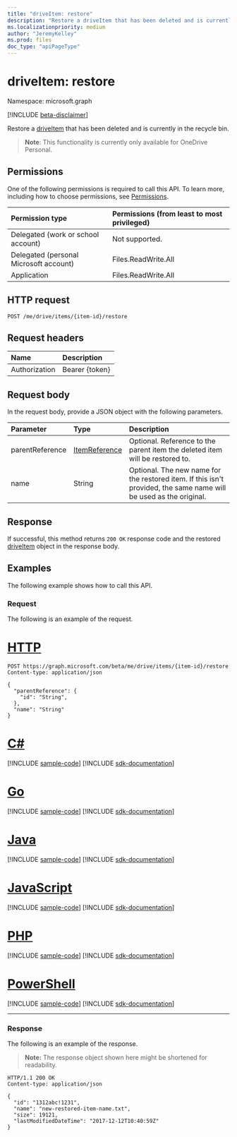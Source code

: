 ```yaml
---
title: "driveItem: restore"
description: "Restore a driveItem that has been deleted and is currently in the recycle bin."
ms.localizationpriority: medium
author: "JeremyKelley"
ms.prod: files
doc_type: "apiPageType"
---
```


# driveItem: restore

Namespace: microsoft.graph

[!INCLUDE [beta-disclaimer](../../includes/beta-disclaimer.md)]

Restore a [driveItem](../resources/driveitem.md) that has been deleted and is currently in the recycle bin. 

>**Note**: This functionality is currently only available for OneDrive Personal.

## Permissions

One of the following permissions is required to call this API. To learn more, including how to choose permissions, see [Permissions](/graph/permissions-reference).

| Permission type                        | Permissions (from least to most privileged) |
|:---------------------------------------|:--------------------------------------------|
| Delegated (work or school account)     | Not supported. |
| Delegated (personal Microsoft account) | Files.ReadWrite.All |
| Application                            | Files.ReadWrite.All |

## HTTP request

<!-- { "blockType": "ignored" } -->

```http
POST /me/drive/items/{item-id}/restore
```

## Request headers

| Name          | Description   |
|:--------------|:--------------|
| Authorization | Bearer {token} |

## Request body

In the request body, provide a JSON object with the following parameters.

| Parameter     | Type                                         | Description |
|:--------------|:---------------------------------------------|:------------|
|parentReference|[ItemReference](../resources/itemreference.md)| Optional. Reference to the parent item the deleted item will be restored to. |
|name           |String                                        | Optional. The new name for the restored item. If this isn't provided, the same name will be used as the original. |

## Response

If successful, this method returns `200 OK` response code and the restored [driveItem](../resources/driveitem.md) object in the response body.

## Examples

The following example shows how to call this API.

### Request

The following is an example of the request.

# [HTTP](#tab/http)
<!-- {
  "blockType": "request",
  "name": "restore-item",
  "scopes": "files.readwrite",
  "target": "action"
}-->

```http
POST https://graph.microsoft.com/beta/me/drive/items/{item-id}/restore
Content-type: application/json

{
  "parentReference": {
    "id": "String",
  },
  "name": "String"
}
```

# [C#](#tab/csharp)
[!INCLUDE [sample-code](../includes/snippets/csharp/restore-item-csharp-snippets.md)]
[!INCLUDE [sdk-documentation](../includes/snippets/snippets-sdk-documentation-link.md)]

# [Go](#tab/go)
[!INCLUDE [sample-code](../includes/snippets/go/restore-item-go-snippets.md)]
[!INCLUDE [sdk-documentation](../includes/snippets/snippets-sdk-documentation-link.md)]

# [Java](#tab/java)
[!INCLUDE [sample-code](../includes/snippets/java/restore-item-java-snippets.md)]
[!INCLUDE [sdk-documentation](../includes/snippets/snippets-sdk-documentation-link.md)]

# [JavaScript](#tab/javascript)
[!INCLUDE [sample-code](../includes/snippets/javascript/restore-item-javascript-snippets.md)]
[!INCLUDE [sdk-documentation](../includes/snippets/snippets-sdk-documentation-link.md)]

# [PHP](#tab/php)
[!INCLUDE [sample-code](../includes/snippets/php/restore-item-php-snippets.md)]
[!INCLUDE [sdk-documentation](../includes/snippets/snippets-sdk-documentation-link.md)]

# [PowerShell](#tab/powershell)
[!INCLUDE [sample-code](../includes/snippets/powershell/restore-item-powershell-snippets.md)]
[!INCLUDE [sdk-documentation](../includes/snippets/snippets-sdk-documentation-link.md)]

---

### Response

The following is an example of the response.

> **Note:** The response object shown here might be shortened for readability.

<!-- {
  "blockType": "response",
  "truncated": true,
  "@odata.type": "microsoft.graph.driveItem"
} -->

```http
HTTP/1.1 200 OK
Content-type: application/json

{
  "id": "1312abc!1231",
  "name": "new-restored-item-name.txt",
  "size": 19121,
  "lastModifiedDateTime": "2017-12-12T10:40:59Z"
}
```

<!-- uuid: 16cd6b66-4b1a-43a1-adaf-3a886856ed98
2019-02-04 14:57:30 UTC -->
<!-- {
  "type": "#page.annotation",
  "description": "Restore a DriveItem.",
  "keywords": "retore,item,driveitem",
  "section": "documentation",
  "tocPath": "Items/Restore"
}-->


